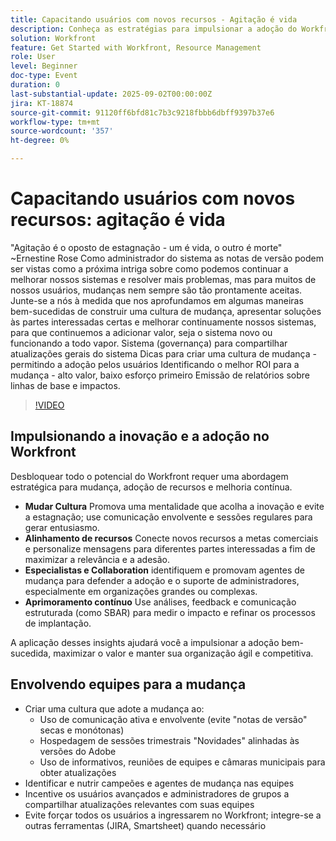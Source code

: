 ```yaml
---
title: Capacitando usuários com novos recursos - Agitação é vida
description: Conheça as estratégias para impulsionar a adoção do Workfront, envolvendo os usuários, alinhando recursos com as metas de negócios e usando a análise para melhorar as implantações.
solution: Workfront
feature: Get Started with Workfront, Resource Management
role: User
level: Beginner
doc-type: Event
duration: 0
last-substantial-update: 2025-09-02T00:00:00Z
jira: KT-18874
source-git-commit: 91120ff6bfd81c7b3c9218fbbb6dbff9397b37e6
workflow-type: tm+mt
source-wordcount: '357'
ht-degree: 0%

---
```



# Capacitando usuários com novos recursos: agitação é vida

&quot;Agitação é o oposto de estagnação - um é vida, o outro é morte&quot; ~Ernestine Rose Como administrador do sistema as notas de versão podem ser vistas como a próxima intriga sobre como podemos continuar a melhorar nossos sistemas e resolver mais problemas, mas para muitos de nossos usuários, mudanças nem sempre são tão prontamente aceitas. Junte-se a nós à medida que nos aprofundamos em algumas maneiras bem-sucedidas de construir uma cultura de mudança, apresentar soluções às partes interessadas certas e melhorar continuamente nossos sistemas, para que continuemos a adicionar valor, seja o sistema novo ou funcionando a todo vapor. Sistema (governança) para compartilhar atualizações gerais do sistema Dicas para criar uma cultura de mudança - permitindo a adoção pelos usuários Identificando o melhor ROI para a mudança - alto valor, baixo esforço primeiro Emissão de relatórios sobre linhas de base e impactos.

>[!VIDEO](https://video.tv.adobe.com/v/3471494/?learn=on&enablevpops)

## Impulsionando a inovação e a adoção no Workfront

Desbloquear todo o potencial do Workfront requer uma abordagem estratégica para mudança, adoção de recursos e melhoria contínua.

* **Mudar Cultura** Promova uma mentalidade que acolha a inovação e evite a estagnação; use comunicação envolvente e sessões regulares para gerar entusiasmo.
* **Alinhamento de recursos** Conecte novos recursos a metas comerciais e personalize mensagens para diferentes partes interessadas a fim de maximizar a relevância e a adesão.
* **Especialistas e Collaboration** identifiquem e promovam agentes de mudança para defender a adoção e o suporte de administradores, especialmente em organizações grandes ou complexas.
* **Aprimoramento contínuo** Use análises, feedback e comunicação estruturada (como SBAR) para medir o impacto e refinar os processos de implantação.

A aplicação desses insights ajudará você a impulsionar a adoção bem-sucedida, maximizar o valor e manter sua organização ágil e competitiva.

## Envolvendo equipes para a mudança

* Criar uma cultura que adote a mudança ao:
   * Uso de comunicação ativa e envolvente (evite &quot;notas de versão&quot; secas e monótonas)
   * Hospedagem de sessões trimestrais &quot;Novidades&quot; alinhadas às versões do Adobe
   * Uso de informativos, reuniões de equipes e câmaras municipais para obter atualizações
* Identificar e nutrir campeões e agentes de mudança nas equipes
* Incentive os usuários avançados e administradores de grupos a compartilhar atualizações relevantes com suas equipes
* Evite forçar todos os usuários a ingressarem no Workfront; integre-se a outras ferramentas (JIRA, Smartsheet) quando necessário
